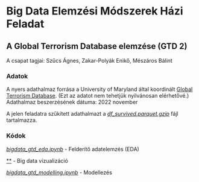 # Big Data Elemzési Módszerek Házi Feladat
## A Global Terrorism Database elemzése (GTD 2)
A csapat tagjai: Szűcs Ágnes, Zakar-Polyák Enikő, Mészáros Bálint

### Adatok
A nyers adathalmaz forrása a University of Maryland által koordinált [Global Terrorism Database](https://www.start.umd.edu/gtd/). (Ezt az adatot nem tehetjük nyilvánosan elérhetővé.)
Adathalmaz beszerzésének dátuma: 2022 november

A jelen feladatra szűkített adathalmazt a [*df_survived.parquet.gzip*](df_survived.parquet.gzip) fájl tartalmazza.

### Kódok
[*bigdata_gtd_eda.ipynb*](bigdata_gtd_eda.ipynb) - Felderítő adatelemzés (EDA)

[**]() - Big data vizualizáció
 
[*bigdata_gtd_modelling.ipynb*](bigdata_gtd_modelling.ipynb) - Modellezés
